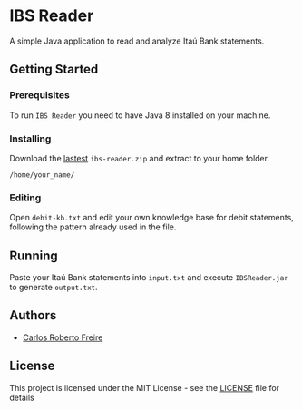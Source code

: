 # IBS Reader

A simple Java application to read and analyze Itaú Bank statements.

## Getting Started

### Prerequisites

To run `IBS Reader` you need to have Java 8 installed on your machine.

### Installing

Download the [lastest](https://github.com/carlosrobertofreire/ibs-reader/releases) `ibs-reader.zip` and 
extract to your home folder.

```
/home/your_name/
```

### Editing

Open `debit-kb.txt` and edit your own knowledge base for debit statements, following the pattern already used in the file.

## Running

Paste your Itaú Bank statements into `input.txt` and execute `IBSReader.jar` to generate `output.txt`.

## Authors

* [Carlos Roberto Freire](https://github.com/carlosrobertofreire)

## License

This project is licensed under the MIT License - see the [LICENSE](LICENSE) file for details
